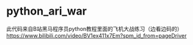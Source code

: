 # python_ari_war
此代码来自B站黑马程序员python教程里面的飞机大战练习（边看边码的）https://www.bilibili.com/video/BV1ex411x7Em?spm_id_from=pageDriver
